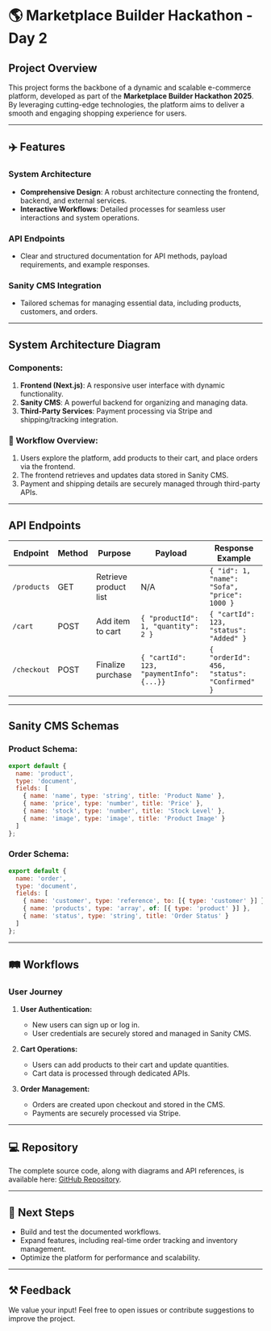 # 🌎 Marketplace Builder Hackathon - Day 2

## Project Overview

This project forms the backbone of a dynamic and scalable e-commerce platform, developed as part of the **Marketplace Builder Hackathon 2025**. By leveraging cutting-edge technologies, the platform aims to deliver a smooth and engaging shopping experience for users.

---

## ✈️ Features

### System Architecture
- **Comprehensive Design**: A robust architecture connecting the frontend, backend, and external services.
- **Interactive Workflows**: Detailed processes for seamless user interactions and system operations.

### API Endpoints
- Clear and structured documentation for API methods, payload requirements, and example responses.

### Sanity CMS Integration
- Tailored schemas for managing essential data, including products, customers, and orders.

---

## System Architecture Diagram

### Components:
1. **Frontend (Next.js)**: A responsive user interface with dynamic functionality.
2. **Sanity CMS**: A powerful backend for organizing and managing data.
3. **Third-Party Services**: Payment processing via Stripe and shipping/tracking integration.

### 📢 Workflow Overview:
1. Users explore the platform, add products to their cart, and place orders via the frontend.
2. The frontend retrieves and updates data stored in Sanity CMS.
3. Payment and shipping details are securely managed through third-party APIs.

---

## API Endpoints

| Endpoint      | Method | Purpose               | Payload                                | Response Example                              |
|---------------|--------|-----------------------|----------------------------------------|----------------------------------------------|
| `/products`   | GET    | Retrieve product list | N/A                                    | `{ "id": 1, "name": "Sofa", "price": 1000 }` |
| `/cart`       | POST   | Add item to cart      | `{ "productId": 1, "quantity": 2 }` | `{ "cartId": 123, "status": "Added" }`      |
| `/checkout`   | POST   | Finalize purchase     | `{ "cartId": 123, "paymentInfo": {...}}` | `{ "orderId": 456, "status": "Confirmed" }` |

---

## Sanity CMS Schemas

### Product Schema:
```javascript
export default {
  name: 'product',
  type: 'document',
  fields: [
    { name: 'name', type: 'string', title: 'Product Name' },
    { name: 'price', type: 'number', title: 'Price' },
    { name: 'stock', type: 'number', title: 'Stock Level' },
    { name: 'image', type: 'image', title: 'Product Image' }
  ]
};
```

### Order Schema:
```javascript
export default {
  name: 'order',
  type: 'document',
  fields: [
    { name: 'customer', type: 'reference', to: [{ type: 'customer' }] },
    { name: 'products', type: 'array', of: [{ type: 'product' }] },
    { name: 'status', type: 'string', title: 'Order Status' }
  ]
};
```

---

## 🛤️ Workflows

### User Journey

1. **User Authentication:**
   - New users can sign up or log in.
   - User credentials are securely stored and managed in Sanity CMS.

2. **Cart Operations:**
   - Users can add products to their cart and update quantities.
   - Cart data is processed through dedicated APIs.

3. **Order Management:**
   - Orders are created upon checkout and stored in the CMS.
   - Payments are securely processed via Stripe.

---

## 💻 Repository

The complete source code, along with diagrams and API references, is available here: [GitHub Repository](#).

---

## 🎯 Next Steps

- Build and test the documented workflows.
- Expand features, including real-time order tracking and inventory management.
- Optimize the platform for performance and scalability.

---

## ⚒️ Feedback

We value your input! Feel free to open issues or contribute suggestions to improve the project.



